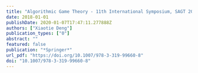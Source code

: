 ```yaml
---
title: "Algorithmic Game Theory - 11th International Symposium, SAGT 2018, Beijing, China, September 11-14, 2018, Proceedings"
date: 2018-01-01
publishDate: 2020-01-07T17:47:11.277888Z
authors: ["Xiaotie Deng"]
publication_types: ["0"]
abstract: ""
featured: false
publication: "*Springer*"
url_pdf: "https://doi.org/10.1007/978-3-319-99660-8"
doi: "10.1007/978-3-319-99660-8"
---
```


